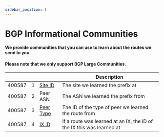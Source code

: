 ```yaml
---
sidebar_position: 1
---
```


# BGP Informational Communities

#### We provide communities that you can use to learn about the routes we send to you.

#### Please note that we only support BGP Large Communities.

|        |   |                                                   | Description                                                           |
|--------|---|---------------------------------------------------|-----------------------------------------------------------------------|
| 400587 | 1 | [Site ID](/docs/BGP%20Communities/Site%20IDs)     | The site we learned the prefix at                                     |
| 400587 | 2 | Peer ASN                                          | The ASN we learned the prefix from                                    |
| 400587 | 3 | [Peer Type](/docs/BGP%20Communities/Peer%20Types) | The ID of the type of peer we learned the route from                  |
| 400587 | 4 | [IX ID](/docs/BGP%20Communities/IX%20IDs)         | If a route was learned at an IX, the ID of the IX this was learned at |
